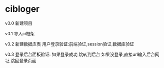 # cibloger
v0.0
新建项目

v0.1
导入ci框架

v0.2
新建数据库表
用户登录验证:前端验证,session验证,数据库验证

v0.3
登录后台面板验证:
	如果登录成功,跳转到后台
	如果没登录,直接url输入后台网址,跳回登录页面